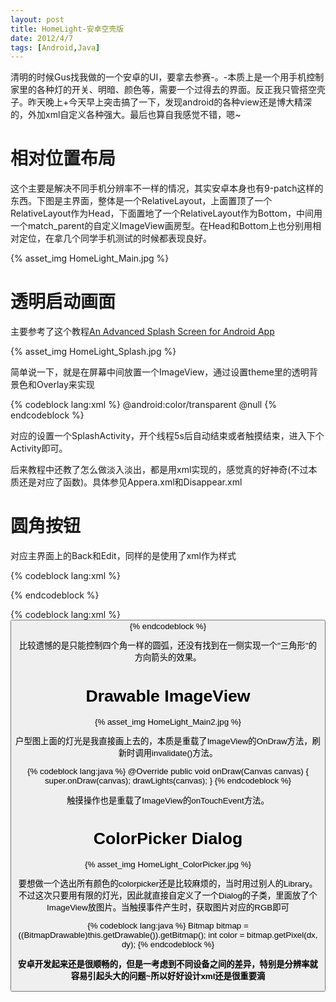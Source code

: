 ```yaml
---
layout: post
title: HomeLight-安卓空壳版
date: 2012/4/7
tags: [Android,Java]
---
```


清明的时候Gus找我做的一个安卓的UI，要拿去参赛-。-本质上是一个用手机控制家里的各种灯的开关、明暗、颜色等，需要一个过得去的界面。反正我只管搭空壳子。昨天晚上+今天早上突击搞了一下，发现android的各种view还是博大精深的，外加xml自定义各种强大。最后也算自我感觉不错，嗯~

<!--more-->

# 相对位置布局

这个主要是解决不同手机分辨率不一样的情况，其实安卓本身也有9-patch这样的东西。下图是主界面，整体是一个RelativeLayout，上面置顶了一个RelativeLayout作为Head，下面置地了一个RelativeLayout作为Bottom，中间用一个match_parent的自定义ImageView画房型。在Head和Bottom上也分别用相对定位，在拿几个同学手机测试的时候都表现良好。

{% asset_img HomeLight_Main.jpg %}

# 透明启动画面

主要参考了这个教程[An Advanced Splash Screen for Android App](http://www.codeproject.com/Articles/113831/An-Advanced-Splash-Screen-for-Android-App)

{% asset_img HomeLight_Splash.jpg %}

简单说一下，就是在屏幕中间放置一个ImageView，通过设置theme里的透明背景色和Overlay来实现

{% codeblock lang:xml %}
<item name="android:windowBackground">@android:color/transparent</item>
<item name="android:windowContentOverlay">@null</item>
{% endcodeblock %}

对应的设置一个SplashActivity，开个线程5s后自动结束或者触摸结束，进入下个Activity即可。

后来教程中还教了怎么做淡入淡出，都是用xml实现的，感觉真的好神奇(不过本质还是对应了函数)。具体参见Appera.xml和Disappear.xml

# 圆角按钮

对应主界面上的Back和Edit，同样的是使用了xml作为样式

{% codeblock lang:xml %}
<?xml version="1.0" encoding="UTF-8"?>   
<shape xmlns:android="http://schemas.android.com/apk/res/android" android:shape="rectangle">   
    <solid android:color="@color/lightgray" />
    <corners android:radius="7dp"/>   
    <padding android:left="14dp" android:top="8dp" android:right="14dp" android:bottom="8dp" /> 
</shape>  
{% endcodeblock %}

{% codeblock lang:xml %}
<Button
    android:id="@+id/main_edit"
    android:layout_width="wrap_content"
    android:layout_height="wrap_content"
    android:layout_alignParentRight="true"
    android:layout_centerVertical="true"
    android:layout_marginRight="16dp"
    android:text="@string/main_edit"
    android:textSize="16dp"
    android:textStyle="bold"
    android:textColor="@android:color/white"
    android:background="@layout/roundbutton" />
{% endcodeblock %}

比较遗憾的是只能控制四个角一样的圆弧，还没有找到在一侧实现一个"三角形"的方向箭头的效果。

# Drawable ImageView

{% asset_img HomeLight_Main2.jpg %}

户型图上面的灯光是我直接画上去的，本质是重载了ImageView的OnDraw方法，刷新时调用invalidate()方法。

{% codeblock lang:java %}
@Override
public void onDraw(Canvas canvas) {
  super.onDraw(canvas);
  drawLights(canvas);
}
{% endcodeblock %}

触摸操作也是重载了ImageView的onTouchEvent方法。

# ColorPicker Dialog

{% asset_img HomeLight_ColorPicker.jpg %}

要想做一个选出所有颜色的colorpicker还是比较麻烦的，当时用过别人的Library。不过这次只要用有限的灯光，因此就直接自定义了一个Dialog的子类，里面放了个ImageView放图片。当触摸事件产生时，获取图片对应的RGB即可

{% codeblock lang:java %}
Bitmap bitmap = ((BitmapDrawable)this.getDrawable()).getBitmap();
int color = bitmap.getPixel(dx, dy);
{% endcodeblock %}

**安卓开发起来还是很顺畅的，但是一考虑到不同设备之间的差异，特别是分辨率就容易引起头大的问题~所以好好设计xml还是很重要滴**